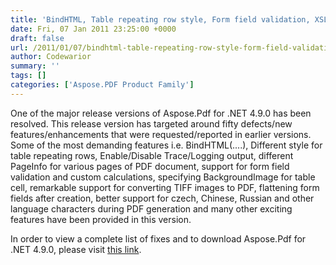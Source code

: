 ```yaml
---
title: 'BindHTML, Table repeating row style, Form field validation, XSL-FO to PDF'
date: Fri, 07 Jan 2011 23:25:00 +0000
draft: false
url: /2011/01/07/bindhtml-table-repeating-row-style-form-field-validation-xsl-fo-to-pdf/
author: Codewarior
summary: ''
tags: []
categories: ['Aspose.PDF Product Family']
---
```


One of the major release versions of Aspose.Pdf for .NET 4.9.0 has been resolved. This release version has targeted around fifty defects/new features/enhancements that were requested/reported in earlier versions. Some of the most demanding features i.e. BindHTML(....), Different style for table repeating rows, Enable/Disable Trace/Logging output, different PageInfo for various pages of PDF document, support for form field validation and custom calculations, specifying BackgroundImage for table cell, remarkable support for converting TIFF images to PDF, flattening form fields after creation, better support for czech, Chinese, Russian and other language characters during PDF generation and many other exciting features have been provided in this version.

In order to view a complete list of fixes and to download Aspose.Pdf for .NET 4.9.0, please visit [this link][1].




[1]: http://www.aspose.com/community/files/51/.net-components/aspose.pdf-for-.net/entry277079.aspx




